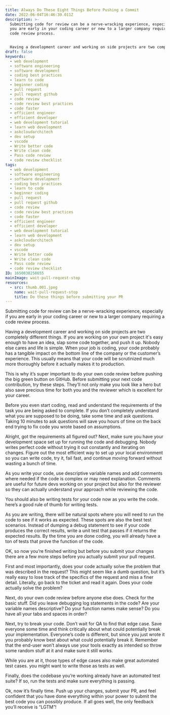 ```yaml
---
title: Always Do These Eight Things Before Pushing a Commit
date: 2022-06-04T16:46:39.011Z
description: >-
  Submitting code for review can be a nerve-wracking experience, especially if
  you are early in your coding career or new to a larger company requiring a
  code review process. 


  Having a development career and working on side projects are two completely different things. If you are working on your own project it's easy enough to have an idea, slap some code together, and push it up. Nobody else cares and life is simple. When your job is coding, your code probably has a tangible impact on the bottom line of the company or the customer’s experience. This usually means that your code will be scrutinized much more thoroughly before it actually makes it to production.
draft: false
keywords:
  - web development
  - software engineering
  - software development
  - coding best practices
  - learn to code
  - beginner coding
  - pull request
  - pull request github
  - code review
  - code review best practices
  - code faster
  - efficient engineer
  - efficient developer
  - web development tutorial
  - learn web development
  - askcloudarchitech
  - dev setup
  - vscode
  - Write better code
  - Write clean code
  - Pass code review
  - code review checklist
tags:
  - web development
  - software engineering
  - software development
  - coding best practices
  - learn to code
  - beginner coding
  - pull request
  - pull request github
  - code review
  - code review best practices
  - code faster
  - efficient engineer
  - efficient developer
  - web development tutorial
  - learn web development
  - askcloudarchitech
  - dev setup
  - vscode
  - Write better code
  - Write clean code
  - Pass code review
  - code review checklist
ID: 1650838258655
mainImage: wait-pull-request-stop
resources:
  - src: thumb.001.jpeg
    name: wait-pull-request-stop
    title: Do these things before submitting your PR
---
```

Submitting code for review can be a nerve-wracking experience, especially if you are early in your coding career or new to a larger company requiring a code review process. 

Having a development career and working on side projects are two completely different things. If you are working on your own project it's easy enough to have an idea, slap some code together, and push it up. Nobody else cares and life is simple. When your job is coding, your code probably has a tangible impact on the bottom line of the company or the customer’s experience. This usually means that your code will be scrutinized much more thoroughly before it actually makes it to production. 

This is why it’s super important to do your own code review before pushing the big green button on GitHub. Before submitting your next code contribution, try these steps. They’ll not only make you look like a hero but also save precious time for both you and the reviewer which is excellent for your career.

Before you even start coding, read and understand the requirements of the task you are being asked to complete. If you don’t completely understand what you are supposed to be doing, take some time and ask questions. Taking 10 minutes to ask questions will save you hours of time on the back end trying to fix code you wrote based on assumptions. 

Alright, got the requirements all figured out? Next, make sure you have your development space set up for running the code and debugging. Nobody writes perfect code without trying it out constantly and iterating on changes. Figure out the most efficient way to set up your local environment so you can write code, try it, fail fast, and continue moving forward without wasting a bunch of time. 

As you write your code, use descriptive variable names and add comments where needed if the code is complex or may need explanation. Comments are useful for future devs working on your project but also for the reviewer so they can actually understand your approach while reviewing the code. 

You should also be writing tests for your code now as you write the code. here’s a good rule of thumb for writing tests. 

As you are writing, there will be natural spots where you will need to run the code to see if it works as expected. These spots are also the best test scenarios. Instead of dumping a debug statement to see if your code produces the correct results, write a unit test that passes if it returns the expected results. By the time you are done coding, you will already have a ton of tests that prove the function of the code. 

OK, so now you’re finished writing but before you submit your changes there are a few more steps before you actually submit your pull request.

First and most importantly, does your code actually solve the problem that was described in the request? This might seem like a dumb question, but it’s really easy to lose track of the specifics of the request and miss a finer detail. Literally, go back to the ticket and read it again. Does your code actually solve the problem?

Next, do your own code review before anyone else does. Check for the basic stuff. Did you leave debugging log statements in the code? Are your variable names descriptive? Do your function names make sense? Do you have all your tabs and spaces in order? 

Next, try to break your code. Don’t wait for QA to find that edge case. Save everyone some time and think critically about what could potentially break your implementation. Everyone’s code is different, but since you just wrote it you probably know best about what could potentially break it. Remember that the end-user won’t always use your tools exactly as intended so throw some random stuff at it and make sure it still works. 

While you are at it, those types of edge cases also make great automated test cases. you might want to write those as tests as well. 

Finally, does the codebase you’re working already have an automated test suite? If so, run the tests and make sure everything is passing. 

Ok, now it’s finally time. Push up your changes, submit your PR, and feel confident that you have done everything within your power to submit the best code you can possibly produce. If all goes well, the only feedback you’ll receive is “LGTM”!